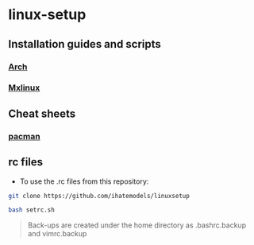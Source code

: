 # linux-setup

## Installation guides and scripts

### [Arch](./arch/README.md)
### [Mxlinux](./mxlinux/README.md)

## Cheat sheets

### [pacman](./arch/PACMAN.md)


## rc files

- To use the .rc files from this repository:

```bash
git clone https://github.com/ihatemodels/linuxsetup

bash setrc.sh
```
> Back-ups are created under the home directory as .bashrc.backup and vimrc.backup
